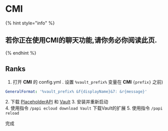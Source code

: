 # CMI

{% hint style="info" %}
## 若你正在使用CMI的聊天功能,请你务必你阅读此页.
{% endhint %}

## Ranks

1. 打开 **CMI** 的 config.yml . 设置 `%vault_prefix%` 变量在 **CMI** `{prefix}` 之前)

```yaml
GeneralFormat: '%vault_prefix% &f{displayName}&7: &r{message}'
```

2\. 下载 [PlaceholderAPI](https://www.spigotmc.org/resources/placeholderapi.6245/) 和 [Vault](https://github.com/MilkBowl/Vault/releases/latest)
3\. 安装并重新启动\
4\. 使用指令 `/papi ecloud download Vault` 下载Vault的扩展
5\. 使用指令 `/papi reload`

完成
